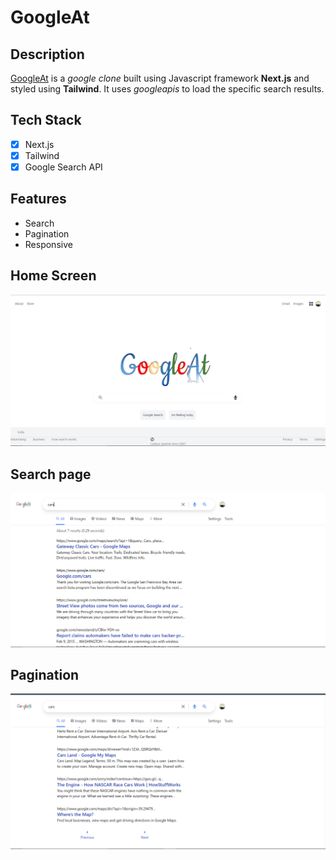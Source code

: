# GoogleAt
## Description
[GoogleAt](www.google.com) is a _google clone_ built using Javascript framework **Next.js** and styled using **Tailwind**. It uses _googleapis_ to load the specific search results.

## Tech Stack
- [x] Next.js
- [x] Tailwind
- [x] Google Search API
## Features
* Search
* Pagination
* Responsive

## Home Screen
![Home Screen](images/homescreen.png)

## Search page
![Home Screen](images/searchpage.png)

## Pagination
![Home Screen](images/pagination.png)
